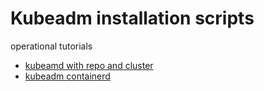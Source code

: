 # Kubeadm installation scripts
operational tutorials
- [kubeamd with repo and cluster](mini-kvm-server/kubeadm-wiht-docker-mirror)
- [kubeadm containerd](mini-kvm-server)